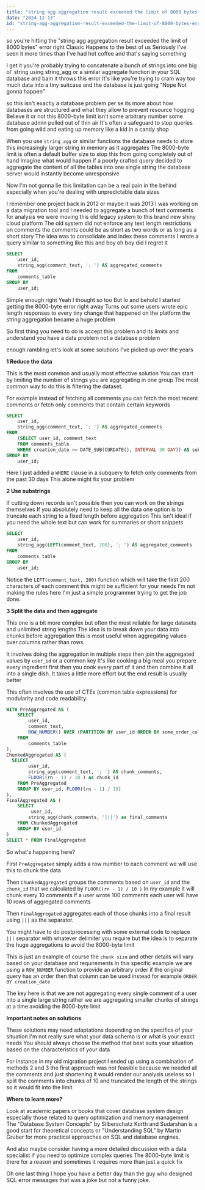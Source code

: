 ```yaml
---
title: "string agg aggregation result exceeded the limit of 8000 bytes error?"
date: "2024-12-13"
id: "string-agg-aggregation-result-exceeded-the-limit-of-8000-bytes-error"
---
```


so you're hitting the "string agg aggregation result exceeded the limit of 8000 bytes" error right Classic Happens to the best of us Seriously I've seen it more times than I've had hot coffee and that's saying something

I get it you're probably trying to concatenate a bunch of strings into one big ol' string using string_agg or a similar aggregate function in your SQL database and bam it throws this error It's like you're trying to cram way too much data into a tiny suitcase and the database is just going "Nope Not gonna happen"

 so this isn't exactly a database problem per se its more about how databases are structured and what they allow to prevent resource hogging Believe it or not this 8000-byte limit isn't some arbitrary number some database admin pulled out of thin air It's often a safeguard to stop queries from going wild and eating up memory like a kid in a candy shop

When you use `string_agg` or similar functions the database needs to store this increasingly larger string in memory as it aggregates The 8000-byte limit is often a default buffer size to stop this from going completely out of hand Imagine what would happen if a poorly crafted query decided to aggregate the content of all the tables into one single string the database server would instantly become unresponsive

Now I'm not gonna lie this limitation can be a real pain in the behind especially when you're dealing with unpredictable data sizes

I remember one project back in 2012 or maybe it was 2013 I was working on a data migration tool and I needed to aggregate a bunch of text comments for analysis we were moving this old legacy system to this brand new shiny cloud platform The old system did not enforce any text length restrictions on comments the comments could be as short as two words or as long as a short story The idea was to consolidate and index these comments I wrote a query similar to something like this and boy oh boy did I regret it

```sql
SELECT
    user_id,
    string_agg(comment_text, '; ') AS aggregated_comments
FROM
    comments_table
GROUP BY
    user_id;
```

Simple enough right Yeah I thought so too But lo and behold I started getting the 8000-byte error right away Turns out some users wrote epic length responses to every tiny change that happened on the platform the string aggregation became a huge problem

So first thing you need to do is accept this problem and its limits and understand you have a data problem not a database problem

enough rambling let's look at some solutions I've picked up over the years

**1 Reduce the data**

This is the most common and usually most effective solution You can start by limiting the number of strings you are aggregating in one group The most common way to do this is filtering the dataset.

For example instead of fetching all comments you can fetch the most recent comments or fetch only comments that contain certain keywords

```sql
SELECT
    user_id,
    string_agg(comment_text, '; ') AS aggregated_comments
FROM
    (SELECT user_id, comment_text
    FROM comments_table
    WHERE creation_date >= DATE_SUB(CURDATE(), INTERVAL 30 DAY)) AS subquery
GROUP BY
    user_id;
```

Here I just added a `WHERE` clause in a subquery to fetch only comments from the past 30 days This alone might fix your problem

**2  Use substrings**

If cutting down records isn't possible then you can work on the strings themselves If you absolutely need to keep all the data one option is to truncate each string to a fixed length before aggregation This isn't ideal if you need the whole text but can work for summaries or short snippets

```sql
SELECT
    user_id,
    string_agg(LEFT(comment_text, 200), '; ') AS aggregated_comments
FROM
    comments_table
GROUP BY
    user_id;

```

Notice the `LEFT(comment_text, 200)` function which will take the first 200 characters of each comment this might be sufficient for your needs I'm not making the rules here I'm just a simple programmer trying to get the job done.

**3  Split the data and then aggregate**

This one is a bit more complex but often the most reliable for large datasets and unlimited string lengths The idea is to break down your data into chunks before aggregation this is most useful when aggregating values over columns rather than rows.

It involves doing the aggregation in multiple steps then join the aggregated values by `user_id` or a common key It's like cooking a big meal you prepare every ingredient first then you cook every part of it and then combine it all into a single dish. It takes a little more effort but the end result is usually better

This often involves the use of CTEs (common table expressions) for modularity and code readability.

```sql
WITH PreAggregated AS (
    SELECT
        user_id,
        comment_text,
        ROW_NUMBER() OVER (PARTITION BY user_id ORDER BY some_order_column) AS rn
    FROM
        comments_table
),
ChunkedAggregated AS (
  SELECT
        user_id,
        string_agg(comment_text, '; ') AS chunk_comments,
        FLOOR((rn - 1) / 10 ) as chunk_id
    FROM PreAggregated
    GROUP BY user_id, FLOOR((rn - 1) / 10)
),
FinalAggregated AS (
    SELECT
         user_id,
        string_agg(chunk_comments, '|||') as final_comments
    FROM ChunkedAggregated
    GROUP BY user_id
)
SELECT * FROM FinalAggregated
```

So what's happening here?

First `PreAggregated` simply adds a row number to each comment we will use this to chunk the data

Then `ChunkedAggregated` groups the comments based on `user_id` and the `chunk_id` that we calculated by `FLOOR((rn - 1) / 10 )` In my example it will chunk every 10 comments if a user wrote 100 comments each user will have 10 rows of aggregated comments

Then `FinalAggregated` aggregates each of those chunks into a final result using `|||` as the separator.

You might have to do postprocessing with some external code to replace `|||` separator with whatever delimiter you require but the idea is to separate the huge aggregations to avoid the 8000-byte limit

This is just an example of course the `chunk size` and other details will vary based on your database and requirements In this specific example we are using a `ROW_NUMBER` function to provide an arbitrary order if the original query has an order then that column can be used instead for example `ORDER BY creation_date`

The key here is that we are not aggregating every single comment of a user into a single large string rather we are aggregating smaller chunks of strings at a time avoiding the 8000-byte limit

**Important notes on solutions**

These solutions may need adaptations depending on the specifics of your situation I'm not really sure what your data schema is or what is your exact needs You should always choose the method that best suits your situation based on the characteristics of your data

For instance in my old migration project I ended up using a combination of methods 2 and 3 the first approach was not feasible because we needed all the comments and just shortening it would render our analysis useless so I split the comments into chunks of 10 and truncated the length of the strings so it would fit into the limit

**Where to learn more?**

Look at academic papers or books that cover database system design especially those related to query optimization and memory management The "Database System Concepts" by Silberschatz Korth and Sudarshan is a good start for theoretical concepts or "Understanding SQL" by Martin Gruber for more practical approaches on SQL and database engines.

And also maybe consider having a more detailed discussion with a data specialist if you need to optimize complex queries The 8000-byte limit is there for a reason and sometimes it requires more than just a quick fix

Oh one last thing I hope you have a better day than the guy who designed SQL error messages that was a joke but not a funny joke.
